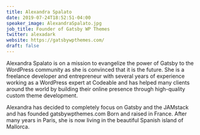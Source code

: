 ```yaml
---
title: Alexandra Spalato
date: 2019-07-24T18:52:51-04:00
speaker_image: AlexandraSpalato.jpg
job_title: Founder of Gatsby WP Themes
twitter: alexadark
website: https://gatsbywpthemes.com/
draft: false
---
```


Alexandra Spalato is on a mission to evangelize the power of Gatsby to the WordPress community as she is convinced that it is the future. She is a freelance developer and entrepreneur with several years of experience working as a WordPress expert at Codeable and has helped many clients around the world by building their online presence through high-quality custom theme development.

Alexandra has decided to completely focus on Gatsby and the JAMstack and has founded gatsbywpthemes.com
Born and raised in France. After many years in Paris, she is now living in the beautiful Spanish island of Mallorca.
